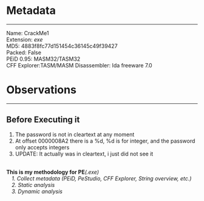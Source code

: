 # Metadata 
------------------------
Name: CrackMe1  
Extension: *exe*  
MD5: 4883f8fc77d151454c36145c49f39427  
Packed: False  
PEiD 0.95: MASM32/TASM32  
CFF Explorer:TASM/MASM
Disassembler: Ida freeware 7.0  
  
# Observations
-------------------

## Before Executing it  
  
1) The password is not in cleartext at any moment  
2) At offset 0000008A2 there is a %d, %d is for integer, and the password only accepts integers 
3) UPDATE: It actually was in cleartext, i just did not see it<br>
<br>
<b>This is my methodology for PE</b><i>(.exe) <br>
&emsp;1. Collect metadata (PEiD, PeStudio, CFF Explorer, String overview, etc.)<br>
&emsp;2. Static analysis<br>
&emsp;3. Dynamic analysis</i><br>

